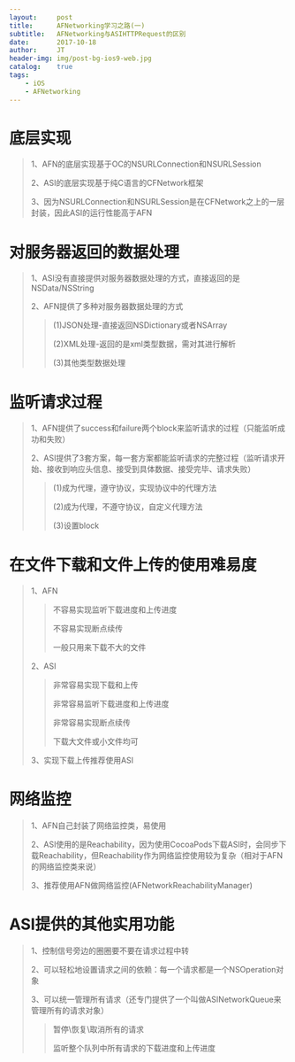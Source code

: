 ```yaml
---
layout:     post
title:      AFNetworking学习之路(一)
subtitle:   AFNetworking与ASIHTTPRequest的区别
date:       2017-10-18
author:     JT
header-img: img/post-bg-ios9-web.jpg
catalog:    true
tags:
    - iOS
    - AFNetworking
---
```

# 底层实现

> 1、AFN的底层实现基于OC的NSURLConnection和NSURLSession
> 
> 2、ASI的底层实现基于纯C语言的CFNetwork框架
> 
> 3、因为NSURLConnection和NSURLSession是在CFNetwork之上的一层封装，因此ASI的运行性能高于AFN

# 对服务器返回的数据处理

> 1、ASI没有直接提供对服务器数据处理的方式，直接返回的是NSData/NSString
> 
> 2、AFN提供了多种对服务器数据处理的方式 
>> (1)JSON处理-直接返回NSDictionary或者NSArray
>> 
>> (2)XML处理-返回的是xml类型数据，需对其进行解析 
>> 
>> (3)其他类型数据处理

# 监听请求过程

> 1、AFN提供了success和failure两个block来监听请求的过程（只能监听成功和失败）
> 
> 2、ASI提供了3套方案，每一套方案都能监听请求的完整过程（监听请求开始、接收到响应头信息、接受到具体数据、接受完毕、请求失败）
>>(1)成为代理，遵守协议，实现协议中的代理方法
>>
>>(2)成为代理，不遵守协议，自定义代理方法 
>>
>>(3)设置block

# 在文件下载和文件上传的使用难易度

> 1、AFN
>> 不容易实现监听下载进度和上传进度
>> 
>> 不容易实现断点续传 
>> 
>> 一般只用来下载不大的文件
>
> 2、ASI 
>> 非常容易实现下载和上传 
>> 
>> 非常容易监听下载进度和上传进度
>> 
>> 非常容易实现断点续传
>> 
>> 下载大文件或小文件均可 
>
> 3、实现下载上传推荐使用ASI

# 网络监控

> 1、AFN自己封装了网络监控类，易使用
> 
> 2、ASI使用的是Reachability，因为使用CocoaPods下载ASI时，会同步下载Reachability，但Reachability作为网络监控使用较为复杂（相对于AFN的网络监控类来说） 
> 
> 3、推荐使用AFN做网络监控(AFNetworkReachabilityManager)

# ASI提供的其他实用功能

> 1、控制信号旁边的圈圈要不要在请求过程中转
> 
> 2、可以轻松地设置请求之间的依赖：每一个请求都是一个NSOperation对象
> 
> 3、可以统一管理所有请求（还专门提供了一个叫做ASINetworkQueue来管理所有的请求对象）
>> 暂停\恢复\取消所有的请求
>> 
>> 监听整个队列中所有请求的下载进度和上传进度
